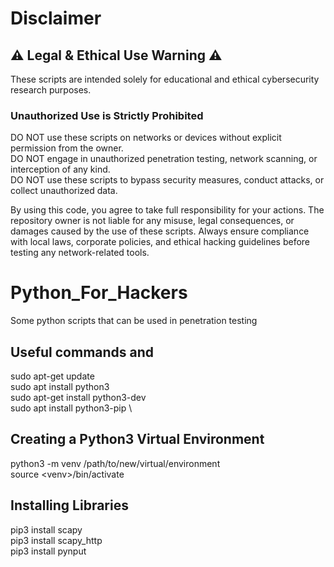 # Disclaimer
## ⚠️ Legal & Ethical Use Warning ⚠️
These scripts are intended solely for educational and ethical cybersecurity research purposes.
### Unauthorized Use is Strictly Prohibited
DO NOT use these scripts on networks or devices without explicit permission from the owner. \
DO NOT engage in unauthorized penetration testing, network scanning, or interception of any kind. \
DO NOT use these scripts to bypass security measures, conduct attacks, or collect unauthorized data. 

By using this code, you agree to take full responsibility for your actions. The repository owner is not liable for any misuse, legal consequences, or damages caused by the use of these scripts. Always ensure compliance with local laws, corporate policies, and ethical hacking guidelines before testing any network-related tools.

# Python_For_Hackers
Some python scripts that can be used in penetration testing

## Useful commands and 
sudo apt-get update \
sudo apt install python3 \
sudo apt-get install python3-dev \
sudo apt install python3-pip \

## Creating a Python3 Virtual Environment
python3 -m venv /path/to/new/virtual/environment \
source \<venv\>/bin/activate 

## Installing Libraries
pip3 install scapy \
pip3 install scapy_http \
pip3 install pynput 
